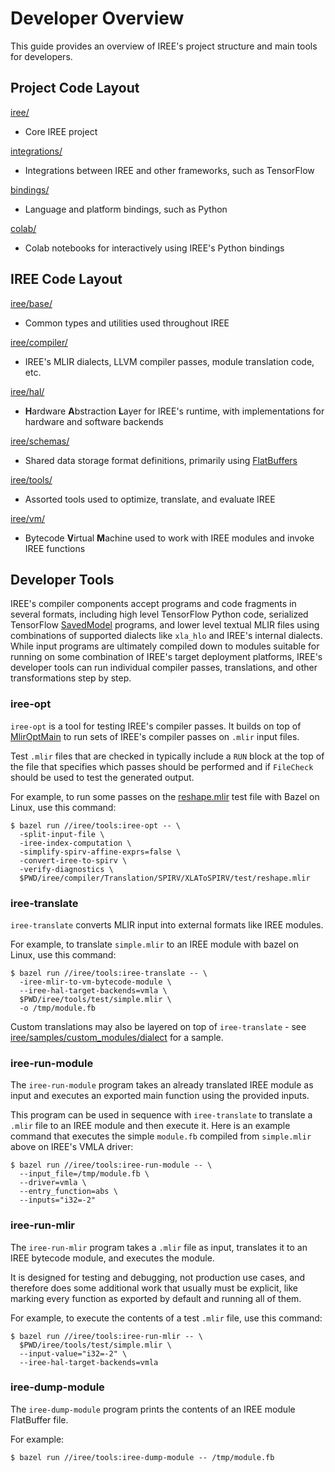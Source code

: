 # Developer Overview

This guide provides an overview of IREE's project structure and main tools for
developers.

## Project Code Layout

[iree/](https://github.com/google/iree/blob/master/iree/)

*   Core IREE project

[integrations/](https://github.com/google/iree/blob/master/integrations/)

*   Integrations between IREE and other frameworks, such as TensorFlow

[bindings/](https://github.com/google/iree/blob/master/bindings/)

*   Language and platform bindings, such as Python

[colab/](https://github.com/google/iree/blob/master/colab/)

*   Colab notebooks for interactively using IREE's Python bindings

## IREE Code Layout

[iree/base/](https://github.com/google/iree/blob/master/iree/base/)

*   Common types and utilities used throughout IREE

[iree/compiler/](https://github.com/google/iree/blob/master/iree/compiler/)

*   IREE's MLIR dialects, LLVM compiler passes, module translation code, etc.

[iree/hal/](https://github.com/google/iree/blob/master/iree/hal/)

*   **H**ardware **A**bstraction **L**ayer for IREE's runtime, with
    implementations for hardware and software backends

[iree/schemas/](https://github.com/google/iree/blob/master/iree/schemas/)

*   Shared data storage format definitions, primarily using
    [FlatBuffers](https://google.github.io/flatbuffers/)

[iree/tools/](https://github.com/google/iree/blob/master/iree/tools/)

*   Assorted tools used to optimize, translate, and evaluate IREE

[iree/vm/](https://github.com/google/iree/blob/master/iree/vm/)

*   Bytecode **V**irtual **M**achine used to work with IREE modules and invoke
    IREE functions

## Developer Tools

IREE's compiler components accept programs and code fragments in several
formats, including high level TensorFlow Python code, serialized TensorFlow
[SavedModel](https://www.tensorflow.org/guide/saved_model) programs, and lower
level textual MLIR files using combinations of supported dialects like
`xla_hlo` and IREE's internal dialects. While input programs are ultimately
compiled down to modules suitable for running on some combination of IREE's
target deployment platforms, IREE's developer tools can run individual compiler
passes, translations, and other transformations step by step.

### iree-opt

`iree-opt` is a tool for testing IREE's compiler passes. It builds on top of
[MlirOptMain](https://github.com/llvm/llvm-project/blob/master/mlir/lib/Support/MlirOptMain.cpp)
to run sets of IREE's compiler passes on `.mlir` input files.

Test `.mlir` files that are checked in typically include a `RUN` block at the top
of the file that specifies which passes should be performed and if `FileCheck`
should be used to test the generated output.

For example, to run some passes on the
[reshape.mlir](https://github.com/google/iree/blob/master/iree/compiler/Translation/SPIRV/XLAToSPIRV/test/reshape.mlir)
test file with Bazel on Linux, use this command:

```shell
$ bazel run //iree/tools:iree-opt -- \
  -split-input-file \
  -iree-index-computation \
  -simplify-spirv-affine-exprs=false \
  -convert-iree-to-spirv \
  -verify-diagnostics \
  $PWD/iree/compiler/Translation/SPIRV/XLAToSPIRV/test/reshape.mlir
```

### iree-translate

`iree-translate` converts MLIR input into external formats like IREE modules.

For example, to translate `simple.mlir` to an IREE module with bazel on Linux,
use this command:

```shell
$ bazel run //iree/tools:iree-translate -- \
  -iree-mlir-to-vm-bytecode-module \
  --iree-hal-target-backends=vmla \
  $PWD/iree/tools/test/simple.mlir \
  -o /tmp/module.fb
```

Custom translations may also be layered on top of `iree-translate` - see
[iree/samples/custom_modules/dialect](https://github.com/google/iree/blob/master/iree/samples/custom_modules/dialect)
for a sample.

### iree-run-module

The `iree-run-module` program takes an already translated IREE module as input
and executes an exported main function using the provided inputs.

This program can be used in sequence with `iree-translate` to translate a
`.mlir` file to an IREE module and then execute it. Here is an example command
that executes the simple `module.fb` compiled from `simple.mlir` above on IREE's
VMLA driver:

```shell
$ bazel run //iree/tools:iree-run-module -- \
  --input_file=/tmp/module.fb \
  --driver=vmla \
  --entry_function=abs \
  --inputs="i32=-2"
```

### iree-run-mlir

The `iree-run-mlir` program takes a `.mlir` file as input, translates it to an
IREE bytecode module, and executes the module.

It is designed for testing and debugging, not production use cases, and
therefore does some additional work that usually must be explicit, like marking
every function as exported by default and running all of them.

For example, to execute the contents of a test `.mlir` file, use this command:

```shell
$ bazel run //iree/tools:iree-run-mlir -- \
  $PWD/iree/tools/test/simple.mlir \
  --input-value="i32=-2" \
  --iree-hal-target-backends=vmla
```

### iree-dump-module

The `iree-dump-module` program prints the contents of an IREE module FlatBuffer
file.

For example:

```shell
$ bazel run //iree/tools:iree-dump-module -- /tmp/module.fb
```
